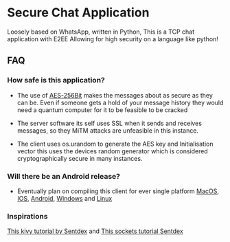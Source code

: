 # Secure Chat Application
Loosely based on WhatsApp, written in Python, This is a TCP chat application with E2EE
Allowing for high security on a language like python!

## FAQ

### How safe is this application?
- The use of [AES-256Bit](https://en.wikipedia.org/wiki/Advanced_Encryption_Standard) makes the messages about as secure as they can be.
  Even if someone gets a hold of your message history they would need a quantum computer
  for it to be feasible to be cracked

- The server software its self uses SSL when it sends and receives messages, so they
  MiTM attacks are unfeasible in this instance. 

- The client uses os.urandom to generate the AES key and Initialisation vector this uses the devices 
  random generator which is considered cryptographically secure in many instances.

### Will there be an Android release?
- Eventually plan on compiling this client for ever single platform [MacOS](https://en.wikipedia.org/wiki/MacOS), [IOS](https://en.wikipedia.org/wiki/IOS), [Android](https://en.wikipedia.org/wiki/Android), [Windows](https://en.wikipedia.org/wiki/Microsoft_Windows)
  and [Linux](https://en.wikipedia.org/wiki/Linux)


### Inspirations
[This kivy tutorial by Sentdex](https://pythonprogramming.net/introduction-kivy-application-python-tutorial/) and
[This sockets tutorial Sentdex](https://pythonprogramming.net/sockets-tutorial-python-3/)

